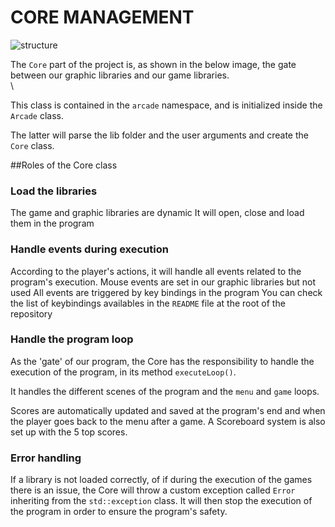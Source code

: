 # CORE MANAGEMENT

![structure](./assets/project_strucure.png)

The `Core` part of the project is, as shown in the below image, the gate between our graphic libraries and our game libraries.\
\

This class is contained in the `arcade` namespace, and is initialized inside the `Arcade` class.

The latter will parse the lib folder and the user arguments and create the `Core` class.

##Roles of the Core class

### Load the libraries

The game and graphic libraries are dynamic
It will open, close and load them in the program

### Handle events during execution

According to the player's actions, it will handle all events related to the program's execution.
Mouse events are set in our graphic libraries but not used
All events are triggered by key bindings in the program
You can check the list of keybindings availables in the `README` file at the root of the repository

### Handle the program loop

As the 'gate' of our program, the Core has the responsibility to handle the execution of the program, in its method `executeLoop()`.

It handles the different scenes of the program and the `menu` and `game` loops.

Scores are automatically updated and saved at the program's end and when the player goes back to the menu after a game. A Scoreboard system is also set up with the 5 top scores.

### Error handling

If a library is not loaded correctly, of if during the execution of the games there is an issue, the Core will throw a custom exception called `Error` inheriting from the `std::exception` class.
It will then stop the execution of the program in order to ensure the program's safety.